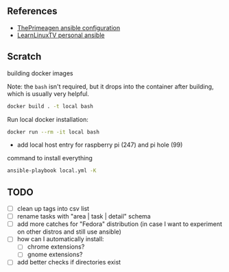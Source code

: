 ## References

- [ThePrimeagen ansible configuration](https://github.com/ThePrimeagen/ansible)
- [LearnLinuxTV personal ansible](https://github.com/LearnLinuxTV/personal_ansible_desktop_configs)

## Scratch

building docker images

Note: the `bash` isn't required, but it drops into the container after building, which is usually very helpful.

```sh
docker build . -t local bash
```

Run local docker installation:

```sh
docker run --rm -it local bash
```

- add local host entry for raspberry pi (247) and pi hole (99)

command to install everything

```sh
ansible-playbook local.yml -K
```

## TODO

- [ ] clean up tags into csv list
- [ ] rename tasks with "area | task | detail" schema
- [ ] add more catches for "Fedora" distribution (in case I want to experiment on other distros and still use ansible)
- [ ] how can I automatically install:
  - [ ] chrome extensions?
  - [ ] gnome extensions?
- [ ] add better checks if directories exist
